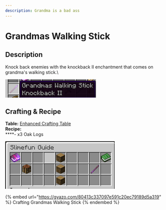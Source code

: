 ```yaml
---
description: Grandma is a bad ass
---
```


# Grandmas Walking Stick

## Description

Knock back enemies with the knockback II enchantment that comes on grandma's walking stick.\


![](<../../../.gitbook/assets/image (12).png>)

## Crafting & Recipe

**Table:** [Enhanced Crafting Table](../basic-machines/enhanced-crafting-table.md)\
**Recipe:**\
****- x3 Oak Logs

![Grandmas Walking Stick Recipe](<../../../.gitbook/assets/image (23).png>)

{% embed url="https://gyazo.com/80413c337097e591c20ec79189d5a319" %}
Crafting Grandmas Walking Stick
{% endembed %}



